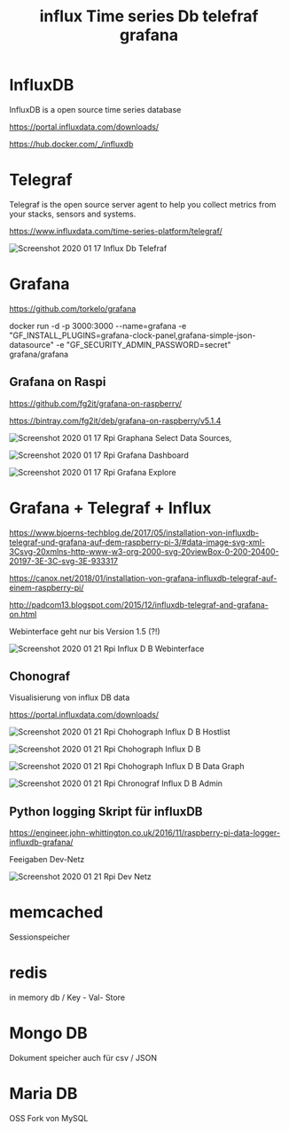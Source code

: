 ﻿---
layout: post
title: influx Time series Db telefraf grafana 
categories: [tools]
tags: [db, ui, graph, data analyse]
--- 

# InfluxDB 

InfluxDB is a open source time series database

<https://portal.influxdata.com/downloads/> 

<https://hub.docker.com/_/influxdb> 

 
# Telegraf 

Telegraf is the open source server agent to help you collect metrics from your stacks, sensors and systems.

https://www.influxdata.com/time-series-platform/telegraf/ 

![Screenshot 2020 01 17 Influx Db Telefraf](/pic/Screenshot-2020-01-17_influx-db-telefraf.png)


# Grafana

https://github.com/torkelo/grafana

docker run -d -p 3000:3000 --name=grafana -e "GF_INSTALL_PLUGINS=grafana-clock-panel,grafana-simple-json-datasource" -e "GF_SECURITY_ADMIN_PASSWORD=secret" grafana/grafana



## Grafana on Raspi 

<https://github.com/fg2it/grafana-on-raspberry/>

<https://bintray.com/fg2it/deb/grafana-on-raspberry/v5.1.4>

![Screenshot 2020 01 17 Rpi Graphana Select Data Sources](/pic/Screenshot-2020-01-17_Rpi_graphana-select-data-sources.png),

![Screenshot 2020 01 17 Rpi Grafana Dashboard](/pic/Screenshot-2020-01-17_Rpi_grafana-dashboard.png)

![Screenshot 2020 01 17 Rpi Grafana Explore](/pic/Screenshot-2020-01-17_Rpi_grafana-explore.png)


# Grafana + Telegraf + Influx 

<https://www.bjoerns-techblog.de/2017/05/installation-von-influxdb-telegraf-und-grafana-auf-dem-raspberry-pi-3/#data-image-svg-xml-3Csvg-20xmlns-http-www-w3-org-2000-svg-20viewBox-0-200-20400-20197-3E-3C-svg-3E-933317> 

<https://canox.net/2018/01/installation-von-grafana-influxdb-telegraf-auf-einem-raspberry-pi/>

<http://padcom13.blogspot.com/2015/12/influxdb-telegraf-and-grafana-on.html>

Webinterface geht nur bis Version 1.5 (?!) 

![Screenshot 2020 01 21 Rpi Influx D B Webinterface](/pic/Screenshot-2020-01-21_Rpi-influxDB-webinterface.png)

## Chonograf 

Visualisierung von influx DB data 

<https://portal.influxdata.com/downloads/> 

![Screenshot 2020 01 21 Rpi Chohograph Influx D B Hostlist](/pic/Screenshot-2020-01-21_Rpi_chohograph-influxDB-hostlist.png)

![Screenshot 2020 01 21 Rpi Chohograph Influx D B](/pic/Screenshot-2020-01-21_Rpi_chohograph-influxDB.png)

![Screenshot 2020 01 21 Rpi Chohograph Influx D B Data Graph](/pic/Screenshot-2020-01-21_Rpi_chohograph-influxDB-data-graph.png)

![Screenshot 2020 01 21 Rpi Chronograf Influx D B Admin](/pic/Screenshot-2020-01-21_Rpi-chronograf-influxDB-admin.png)


## Python logging Skript für influxDB

<https://engineer.john-whittington.co.uk/2016/11/raspberry-pi-data-logger-influxdb-grafana/> 

Feeigaben Dev-Netz 

![Screenshot 2020 01 21 Rpi Dev Netz](/pic/Screenshot-2020-01-21_Rpi-DevNetz.png)


# memcached 

Sessionspeicher 

# redis

in memory db / Key - Val- Store 

# Mongo DB 

Dokument speicher auch für csv / JSON 

# Maria DB 

OSS Fork von MySQL 

